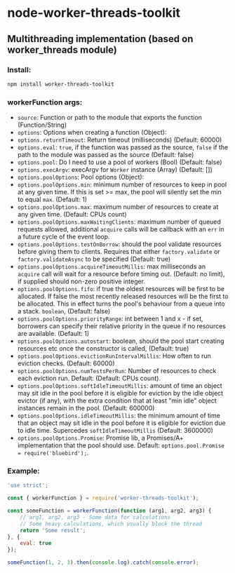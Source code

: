 # node-worker-threads-toolkit

## Multithreading implementation (based on worker_threads module)

### Install:
```bash
npm install worker-threads-toolkit
```

### workerFunction args:
- `source`: Function or path to the module that exports the function (Function/String)
- `options`: Options when creating a function (Object):
- `options.returnTimeout`: Return timeout (milliseconds) (Default: 60000)
- `options.eval`: `true`, if the function was passed as the source, `false` if the path to the module was passed as the source (Default: false)
- `options.pool`: Do I need to use a pool of workers (Bool) (Default: false)
- `options.execArgv`: execArgv for `Worker` instance (Array) (Default: [])
- `options.poolOptions`: Pool options (Object):
- `options.poolOptions.min`: minimum number of resources to keep in pool at any given time. If this is set >= max, the pool will silently set the min to equal `max`. (Default: 1)
- `options.poolOptions.max`: maximum number of resources to create at any given time. (Default: CPUs count)
- `options.poolOptions.maxWaitingClients`: maximum number of queued requests allowed, additional `acquire` calls will be callback with an `err` in a future cycle of the event loop.
- `options.poolOptions.testOnBorrow`: should the pool validate resources before giving them to clients. Requires that either `factory.validate` or `factory.validateAsync` to be specified (Default: true)
- `options.poolOptions.acquireTimeoutMillis`: max milliseconds an `acquire` call will wait for a resource before timing out. (Default: no limit), if supplied should non-zero positive integer.
- `options.poolOptions.fifo`: if true the oldest resources will be first to be allocated. If false the most recently released resources will be the first to be allocated. This in effect turns the pool's behaviour from a queue into a stack. `boolean`, (Default: false)
- `options.poolOptions.priorityRange`: int between 1 and x - if set, borrowers can specify their relative priority in the queue if no resources are available.  (Default: 1)
- `options.poolOptions.autostart`: boolean, should the pool start creating resources etc once the constructor is called, (Default: true)
- `options.poolOptions.evictionRunIntervalMillis`: How often to run eviction checks. (Default: 60000)
- `options.poolOptions.numTestsPerRun`: Number of resources to check each eviction run.  Default: (Default: CPUs count).
- `options.poolOptions.softIdleTimeoutMillis`: amount of time an object may sit idle in the pool before it is eligible for eviction by the idle object evictor (if any), with the extra condition that at least "min idle" object instances remain in the pool. (Default: 600000)
- `options.poolOptions.idleTimeoutMillis`: the minimum amount of time that an object may sit idle in the pool before it is eligible for eviction due to idle time. Supercedes `softIdleTimeoutMillis` (Default: 3600000)
- `options.poolOptions.Promise`: Promise lib, a Promises/A+ implementation that the pool should use. Default: `options.pool.Promise = require('bluebird');`.


### Example:
```js
'use strict';

const { workerFunction } = require('worker-threads-toolkit');

const someFunction = workerFunction(function (arg1, arg2, arg3) {
    // arg1, arg2, arg3 - Some data for calculations
    // Some heavy calculations, which usually block the thread
    return 'Some result';
}, {
    eval: true
});

someFunction(1, 2, 3).then(console.log).catch(console.error);

```
